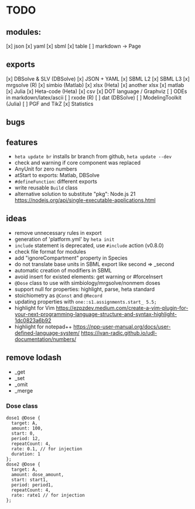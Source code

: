 # TODO

## modules:

[x] json
[x] yaml
[x] sbml
[x] table
[ ] markdown -> Page

## exports

[x] DBSolve & SLV (DBSolve)
[x] JSON + YAML
[x] SBML L2
[x] SBML L3
[x] mrgsolve (R)
[x] simbio (Matlab)
[x] xlsx (Heta)
[x] another xlsx
[x] matlab
[x] Julia
[x] Heta-code (Heta)
[x] csv
[x] DOT language / Graphviz
[ ] ODEs in markdown/latex/ascii
[ ] rxode (R)
[ ] dat (DBSolve)
[ ] ModelingToolkit (Julia)
[ ] PGF and TikZ
[x] Statistics

## bugs


## features

- `heta update br` installs br branch from github, `heta update --dev`
- check and warning if core component was replaced
- AnyUnit for zero numbers
- atStart to exports: Matlab, DBSolve
- `#defineFunction`: different exports
- write reusable `Build` class
- alternative solution to substitute "pkg": Node.js 21 https://nodejs.org/api/single-executable-applications.html

## ideas

- remove unnecessary rules in export
- generation of 'platform.yml' by `heta init`
- `include` statement is deprecated, use `#include` action (v0.8.0)
- check file format for modules
- add "ignoreCompartment" property in Species
- do not translate base units in SBML export like second => _second
- automatic creation of modifiers in SBML
- avoid insert for existed elements: get warning or #forceInsert
- `@Dose` class to use with simbiology/mrgsolve/nonmem doses
- support null for properties: highlight, parse, heta standard
- stoichiometry as `@Const` and `@Record`
- updating properties with `one::s1.assignments.start_ 5.5;`
- highlight for Vim https://ezpzdev.medium.com/create-a-vim-plugin-for-your-next-programming-language-structure-and-syntax-highlight-1dc0823a6b92
- highlight for notepad++ https://npp-user-manual.org/docs/user-defined-language-system/ https://ivan-radic.github.io/udl-documentation/numbers/ 

## remove lodash

- _get
- _set
- _omit
- _merge

### Dose class

```heta
dose1 @Dose {
  target: A,
  amount: 100,
  start: 0,
  period: 12,
  repeatCount: 4,
  rate: 0.1, // for injection
  duration: 1
};
dose2 @Dose {
  target: A,
  amount: dose_amount,
  start: start1,
  period: period1,
  repeatCount: 4,
  rate: rate1 // for injection
};
```
